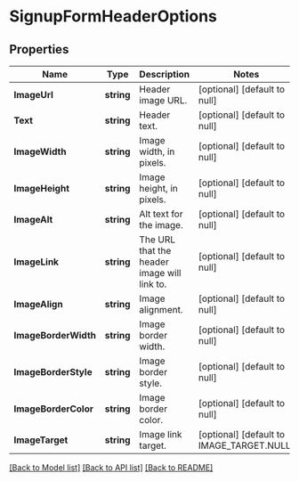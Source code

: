 # SignupFormHeaderOptions

## Properties
Name | Type | Description | Notes
------------ | ------------- | ------------- | -------------
**ImageUrl** | **string** | Header image URL. | [optional] [default to null]
**Text** | **string** | Header text. | [optional] [default to null]
**ImageWidth** | **string** | Image width, in pixels. | [optional] [default to null]
**ImageHeight** | **string** | Image height, in pixels. | [optional] [default to null]
**ImageAlt** | **string** | Alt text for the image. | [optional] [default to null]
**ImageLink** | **string** | The URL that the header image will link to. | [optional] [default to null]
**ImageAlign** | **string** | Image alignment. | [optional] [default to null]
**ImageBorderWidth** | **string** | Image border width. | [optional] [default to null]
**ImageBorderStyle** | **string** | Image border style. | [optional] [default to null]
**ImageBorderColor** | **string** | Image border color. | [optional] [default to null]
**ImageTarget** | **string** | Image link target. | [optional] [default to IMAGE_TARGET.NULL]

[[Back to Model list]](../README.md#documentation-for-models) [[Back to API list]](../README.md#documentation-for-api-endpoints) [[Back to README]](../README.md)

